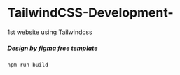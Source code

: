 # TailwindCSS-Development-
1st website using Tailwindcss
##### Design by figma free template

`npm run build`